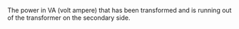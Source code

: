 The power in VA (volt ampere) that has been transformed and is running out of the transformer on the secondary side.
